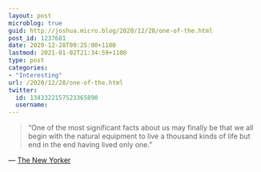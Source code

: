 ```yaml
---
layout: post
microblog: true
guid: http://joshua.micro.blog/2020/12/28/one-of-the.html
post_id: 1237681
date: 2020-12-28T09:25:00+1100
lastmod: 2021-01-02T21:34:59+1100
type: post
categories:
- "Interesting"
url: /2020/12/28/one-of-the.html
twitter:
  id: 1343322157523365890
  username: 
---
```

> “One of the most significant facts about us may finally be that we all begin with the natural equipment to live a thousand kinds of life but end in the end having lived only one.”

— [The New Yorker](https://www.newyorker.com/magazine/2020/12/21/what-if-you-could-do-it-all-over)
